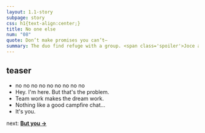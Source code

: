 ```yaml
---
layout: 1.1-story
subpage: story
css: h1{text-align:center;}
title: No one else
num: "08"
quote: Don’t make promises you can’t—
summary: The duo find refuge with a group. <span class='spoiler'>Joce almost enjoys it; Kay Lin doesn’t.</span>
---
```

## teaser
- <span class="spoiler">no no no no no no no no no</span>
- Hey. I'm here. <span class="spoiler">But that's the problem.</span>
- Team work makes the dream work.
- Nothing like a good campfire chat...
- <span class="spoiler">It's you.</span>

<p class="next">next: <b><a href="{%include url.html%}/story/09">But you →</a></b></p>
